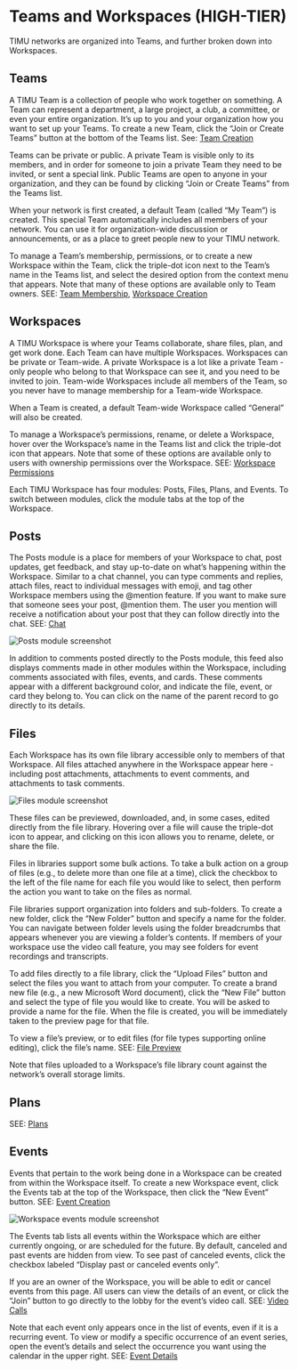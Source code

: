 # Teams and Workspaces (HIGH-TIER)

TIMU networks are organized into Teams, and further broken down into Workspaces.

## Teams

A TIMU Team is a collection of people who work together on something. A Team can represent a department, a large project, a club, a committee, or even your entire organization. It’s up to you and your organization how you want to set up your Teams. To create a new Team, click the “Join or Create Teams” button at the bottom of the Teams list. See: [Team Creation](Team%20Creation.html)

Teams can be private or public. A private Team is visible only to its members, and in order for someone to join a private Team they need to be invited, or sent a special link. Public Teams are open to anyone in your organization, and they can be found by clicking “Join or Create Teams” from the Teams list.

When your network is first created, a default Team (called “My Team”) is created. This special Team automatically includes all members of your network. You can use it for organization-wide discussion or announcements, or as a place to greet people new to your TIMU network.

To manage a Team’s membership, permissions, or to create a new Workspace within the Team, click the triple-dot icon next to the Team’s name in the Teams list, and select the desired option from the context menu that appears. Note that many of these options are available only to Team owners. SEE: [Team Membership](Team%20Membership.html), [Workspace Creation](Workspace%20Creation.html)

## Workspaces

A TIMU Workspace is where your Teams collaborate, share files, plan, and get work done. Each Team can have multiple Workspaces. Workspaces can be private or Team-wide. A private Workspace is a lot like a private Team - only people who belong to that Workspace can see it, and you need to be invited to join. Team-wide Workspaces include all members of the Team, so you never have to manage membership for a Team-wide Workspace.

When a Team is created, a default Team-wide Workspace called “General” will also be created.

To manage a Workspace’s permissions, rename, or delete a Workspace, hover over the Workspace’s name in the Teams list and click the triple-dot icon that appears. Note that some of these options are available only to users with ownership permissions over the Workspace. SEE: [Workspace Permissions](Workspace%20Permissions.html)

Each TIMU Workspace has four modules: Posts, Files, Plans, and Events. To switch between modules, click the module tabs at the top of the Workspace.

## Posts

The Posts module is a place for members of your Workspace to chat, post updates, get feedback, and stay up-to-date on what’s happening within the Workspace. Similar to a chat channel, you can type comments and replies, attach files, react to individual messages with emoji, and tag other Workspace members using the @mention feature. If you want to make sure that someone sees your post, @mention them. The user you mention will receive a notification about your post that they can follow directly into the chat. SEE: [Chat](Chat.html)

![Posts module screenshot](https://fakeimg.pl/640x360/)

In addition to comments posted directly to the Posts module, this feed also displays comments made in other modules within the Workspace, including comments associated with files, events, and cards. These comments appear with a different background color, and indicate the file, event, or card they belong to. You can click on the name of the parent record to go directly to its details.

## Files

Each Workspace has its own file library accessible only to members of that Workspace. All files attached anywhere in the Workspace appear here - including post attachments, attachments to event comments, and attachments to task comments.

![Files module screenshot](https://fakeimg.pl/640x360/)

These files can be previewed, downloaded, and, in some cases, edited directly from the file library. Hovering over a file will cause the triple-dot icon to appear, and clicking on this icon allows you to rename, delete, or share the file.

Files in libraries support some bulk actions. To take a bulk action on a group of files (e.g., to delete more than one file at a time), click the checkbox to the left of the file name for each file you would like to select, then perform the action you want to take on the files as normal.

File libraries support organization into folders and sub-folders. To create a new folder, click the “New Folder” button and specify a name for the folder. You can navigate between folder levels using the folder breadcrumbs that appears whenever you are viewing a folder’s contents. If members of your workspace use the video call feature, you may see folders for event recordings and transcripts.

To add files directly to a file library, click the “Upload Files” button and select the files you want to attach from your computer. To create a brand new file (e.g., a new Microsoft Word document), click the “New File” button and select the type of file you would like to create. You will be asked to provide a name for the file. When the file is created, you will be immediately taken to the preview page for that file.

To view a file’s preview, or to edit files (for file types supporting online editing), click the file’s name. SEE: [File Preview](File%20Preview.html)

Note that files uploaded to a Workspace’s file library count against the network’s overall storage limits.

## Plans

SEE: [Plans](Tasks.html)

## Events

Events that pertain to the work being done in a Workspace can be created from within the Workspace itself. To create a new Workspace event, click the Events tab at the top of the Workspace, then click the “New Event” button. SEE: [Event Creation](Event%20Creation.html)

![Workspace events module screenshot](https://fakeimg.pl/640x360/)

The Events tab lists all events within the Workspace which are either currently ongoing, or are scheduled for the future. By default, canceled and past events are hidden from view. To see past of canceled events, click the checkbox labeled “Display past or canceled events only”.

If you are an owner of the Workspace, you will be able to edit or cancel events from this page. All users can view the details of an event, or click the “Join” button to go directly to the lobby for the event’s video call. SEE: [Video Calls](Video%20Calls.html)

Note that each event only appears once in the list of events, even if it is a recurring event. To view or modify a specific occurrence of an event series, open the event’s details and select the occurrence you want using the calendar in the upper right. SEE: [Event Details](Event%20Details.html)
